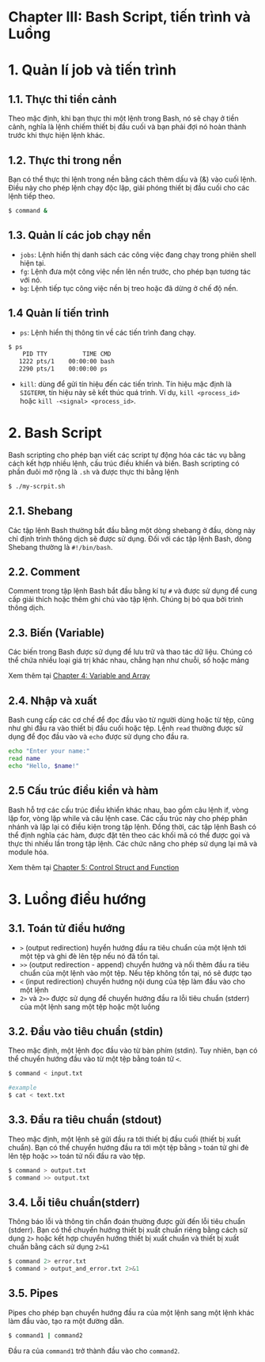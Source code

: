 # Chapter III: Bash Script, tiến trình và Luồng
# 1. Quản lí job và tiến trình
## 1.1. Thực thi tiền cảnh
Theo mặc định, khi bạn thực thi một lệnh trong Bash, nó sẽ chạy ở tiền cảnh, nghĩa là lệnh chiếm thiết bị đầu cuối và bạn phải đợi nó hoàn thành trước khi thực hiện lệnh khác.
## 1.2. Thực thi trong nền
Bạn có thể thực thi lệnh trong nền bằng cách thêm dấu và (&) vào cuối lệnh. Điều này cho phép lệnh chạy độc lập, giải phóng thiết bị đầu cuối cho các lệnh tiếp theo.
```bash
$ command &
```
## 1.3. Quản lí các job chạy nền
- `jobs`: Lệnh hiển thị danh sách các công việc đang chạy trong phiên shell hiện tại.
- `fg`: Lệnh đưa một công việc nền lên nền trước, cho phép bạn tương tác với nó.
- `bg`: Lệnh tiếp tục công việc nền bị treo hoặc đã dừng ở chế độ nền.
## 1.4 Quản lí tiến trình
- `ps`: Lệnh hiển thị thông tin về các tiến trình đang chạy.
```bash
$ ps
    PID TTY          TIME CMD
   1222 pts/1    00:00:00 bash
   2290 pts/1    00:00:00 ps
```
- `kill`: dùng để gửi tín hiệu đến các tiến trình. Tín hiệu mặc định là `SIGTERM`, tín hiệu này sẽ kết thúc quá trình. Ví dụ, `kill <process_id>` hoặc `kill -<signal> <process_id>`.
# 2. Bash Script
Bash scripting cho phép bạn viết các script tự động hóa các tác vụ bằng cách kết hợp nhiều lệnh, cấu trúc điều khiển và biến.
Bash scripting có phần đuôi mở rộng là `.sh` và được thực thi bằng lệnh
```bash
$ ./my-scrpit.sh
```
## 2.1. Shebang
Các tập lệnh Bash thường bắt đầu bằng một dòng shebang ở đầu, dòng này chỉ định trình thông dịch sẽ được sử dụng. Đối với các tập lệnh Bash, dòng Shebang thường là `#!/bin/bash`.
## 2.2. Comment
Comment trong tập lệnh Bash bắt đầu bằng kí tự `#` và được sử dụng để cung cấp giải thích hoặc thêm ghi chú vào tập lệnh. Chúng bị bỏ qua bởi trình thông dịch.
## 2.3. Biến (Variable)
Các biến trong Bash được sử dụng để lưu trữ và thao tác dữ liệu. Chúng có thể chứa nhiều loại giá trị khác nhau, chẳng hạn như chuỗi, số hoặc mảng

Xem thêm tại [Chapter 4: Variable and Array](https://github.com/hoangbuii/helloCloud/blob/main/bash/Chap4.md)
## 2.4. Nhập và xuất
Bash cung cấp các cơ chế để đọc đầu vào từ người dùng hoặc từ tệp, cũng như ghi đầu ra vào thiết bị đầu cuối hoặc tệp. Lệnh `read` thường được sử dụng để đọc đầu vào và `echo` được sử dụng cho đầu ra.
```bash
echo "Enter your name:"
read name
echo "Hello, $name!"
```
## 2.5 Cấu trúc điều kiển và hàm
Bash hỗ trợ các cấu trúc điều khiển khác nhau, bao gồm câu lệnh if, vòng lặp for, vòng lặp while và câu lệnh case. Các cấu trúc này cho phép phân nhánh và lặp lại có điều kiện trong tập lệnh. Đồng thời, các tập lệnh Bash có thể định nghĩa các hàm, được đặt tên theo các khối mã có thể được gọi và thực thi nhiều lần trong tập lệnh. Các chức năng cho phép sử dụng lại mã và module hóa.

Xem thêm tại [Chapter 5: Control Struct and Function](https://github.com/hoangbuii/helloCloud/blob/main/bash/Chap5.md)
# 3. Luồng điều hướng
## 3.1. Toán tử điều hướng
- `>` (output redirection) huyển hướng đầu ra tiêu chuẩn của một lệnh tới một tệp và ghi đè lên tệp nếu nó đã tồn tại.
- `>>` (output redirection - append) chuyển hướng và nối thêm đầu ra tiêu chuẩn của một lệnh vào một tệp. Nếu tệp không tồn tại, nó sẽ được tạo
- `<` (input redirection) chuyển hướng nội dung của tệp làm đầu vào cho một lệnh
- `2>` và `2>>` được sử dụng để chuyển hướng đầu ra lỗi tiêu chuẩn (stderr) của một lệnh sang một tệp hoặc một luồng
## 3.2. Đầu vào tiêu chuẩn (stdin)
Theo mặc định, một lệnh đọc đầu vào từ bàn phím (stdin). Tuy nhiên, bạn có thể chuyển hướng đầu vào từ một tệp bằng toán tử `<`.
```bash
$ command < input.txt

#example 
$ cat < text.txt
```
## 3.3. Đầu ra tiêu chuẩn (stdout)
Theo mặc định, một lệnh sẽ gửi đầu ra tới thiết bị đầu cuối (thiết bị xuất chuẩn). Bạn có thể chuyển hướng đầu ra tới một tệp bằng `>` toán tử ghi đè lên tệp hoặc `>>` toán tử nối đầu ra vào tệp.
```bash
$ command > output.txt
$ command >> output.txt
```
## 3.4. Lỗi tiêu chuẩn(stderr)
Thông báo lỗi và thông tin chẩn đoán thường được gửi đến lỗi tiêu chuẩn (stderr). Bạn có thể chuyển hướng thiết bị xuất chuẩn riêng bằng cách sử dụng `2>` hoặc kết hợp chuyển hướng thiết bị xuất chuẩn và thiết bị xuất chuẩn bằng cách sử dụng `2>&1`
```bash
$ command 2> error.txt
$ command > output_and_error.txt 2>&1
```
## 3.5. Pipes
Pipes cho phép bạn chuyển hướng đầu ra của một lệnh sang một lệnh khác làm đầu vào, tạo ra một đường dẫn.
```bash
$ command1 | command2
```
Đầu ra của `command1` trở thành đầu vào cho `command2`.